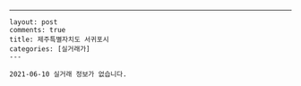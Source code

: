 ---
    layout: post
    comments: true
    title: 제주특별자치도 서귀포시
    categories: [실거래가]
    ---

    2021-06-10 실거래 정보가 없습니다.

    